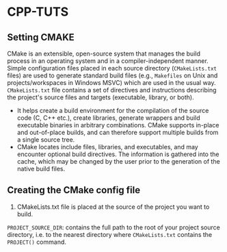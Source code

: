 # CPP-TUTS

## Setting CMAKE

CMake is an extensible, open-source system that manages the build process in an operating system and in a compiler-independent manner. Simple configuration files placed in each source directory (```CMakeLists.txt``` files) are used to generate standard build files (e.g., ```Makefiles``` on Unix and projects/workspaces in Windows MSVC) which are used in the usual way. ```CMakeLists.txt``` file contains a set of directives and instructions describing the project's source files and targets (executable, library, or both).

* It helps create a build environment for the compilation of the source code (C, C++ etc.), create libraries, generate wrappers and build executable binaries in arbitrary combinations. CMake supports in-place and out-of-place builds, and can therefore support multiple builds from a single source tree.
* CMake locates include files, libraries, and executables, and may encounter optional build directives. The information is gathered into the cache, which may be changed by the user prior to the generation of the native build files.

## Creating the CMake config file

1. CMakeLists.txt file is placed at the source of the project you want to build.

```PROJECT_SOURCE_DIR```: contains the full path to the root of your project source directory, i.e. to the nearest directory where ```CMakeLists.txt``` contains the ```PROJECT()``` command.
